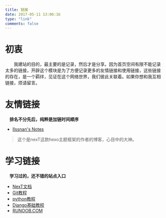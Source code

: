 ```yaml
---
title: 链接
date: 2017-05-11 13:06:16
type: "link"
comments: false
---
```

# 初衷
&emsp;&emsp;我建站的目的，最主要的是记录，然后才是分享。因为首页空间有限不能记录太多的链接，开辟这个模块是为了方便记录更多的友情链接和使用链接，这些链接的存在，是一个羁绊，见证在这个网络世界，我们彼此关联着。如果你想和我互相链接，烦请留言。  

# 友情链接
**&emsp;排名不分先后，纯粹是加链时间顺序**
- [IIssnan's Notes](http://notes.iissnan.com/)
> 这个是nexT这款hexo主题框架的作者的博客，心目中的大神。

# 学习链接
**&emsp;学习过的，还不错的站点入口**
- [NexT文档](http://theme-next.iissnan.com/)
- [Git教程](http://www.liaoxuefeng.com/wiki/0013739516305929606dd18361248578c67b8067c8c017b000)
- [python教程](http://www.liaoxuefeng.com/wiki/0014316089557264a6b348958f449949df42a6d3a2e542c000)
- [Django基础教程](http://code.ziqiangxuetang.com/django/django-tutorial.html)
- [RUNOOB.COM](http://www.runoob.com/)